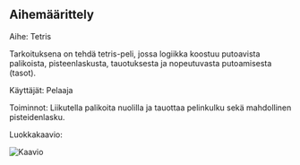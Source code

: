 ## Aihemäärittely

Aihe: Tetris

Tarkoituksena on tehdä tetris-peli, jossa logiikka koostuu putoavista palikoista, pisteenlaskusta, tauotuksesta ja nopeutuvasta putoamisesta (tasot).

Käyttäjät: Pelaaja

Toiminnot: Liikutella palikoita nuolilla ja tauottaa pelinkulku sekä mahdollinen pisteidenlasku.

Luokkakaavio: 

![Kaavio](\Users\omistaja\MilinTetris\dokumentaatio\Luokkakaavio.png)
